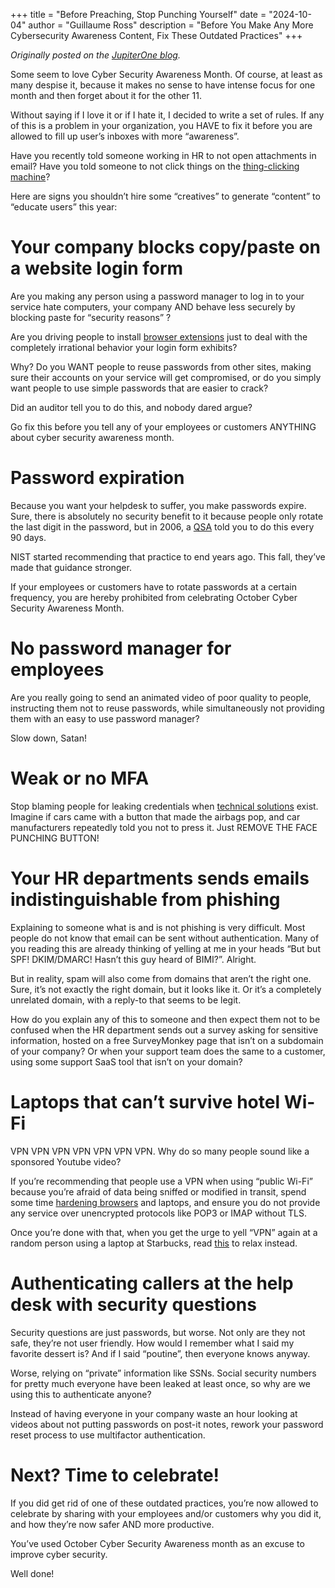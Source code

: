 +++
title = "Before Preaching, Stop Punching Yourself"
date = "2024-10-04"
author = "Guillaume Ross"
description = "Before You Make Any More Cybersecurity Awareness Content, Fix These Outdated Practices"
+++

*Originally posted on the [JupiterOne blog](https://www.jupiterone.com/blog/marketing-wouldnt-let-me-call-this-before-preaching-stop-punching-yourself).*

Some seem to love Cyber Security Awareness Month. Of course, at least as many despise it, because it makes no sense to have intense focus for one month and then forget about it for the other 11. 

Without saying if I love it or if I hate it, I decided to write a set of rules. If any of this is a problem in your organization, you HAVE to fix it before you are allowed to fill up user’s inboxes with more “awareness”.

Have you recently told someone working in HR to not open attachments in email? Have you told someone to not click things on the [thing-clicking machine](https://x.com/swagitda_/status/1503751776134180873)?

Here are signs you shouldn’t hire some “creatives” to generate “content” to “educate users” this year:

# Your company blocks copy/paste on a website login form

Are you making any person using a password manager to log in to your service hate computers, your company AND behave less securely by blocking paste for “security reasons” ? 

Are you driving people to install [browser extensions](https://github.com/jswanner/DontF-WithPaste) just to deal with the completely irrational behavior your login form exhibits?

Why? Do you WANT people to reuse passwords from other sites, making sure their accounts on your service will get compromised, or do you simply want people to use simple passwords that are easier to crack? 

Did an auditor tell you to do this, and nobody dared argue?

Go fix this before you tell any of your employees or customers ANYTHING about cyber security awareness month.

# Password expiration

Because you want your helpdesk to suffer, you make passwords expire. Sure, there is absolutely no security benefit to it because people only rotate the last digit in the password, but in 2006, a [QSA](https://en.wikipedia.org/wiki/Qualified_Security_Assessor) told you to do this every 90 days.

NIST started recommending that practice to end years ago. This fall, they’ve made that guidance stronger.

If your employees or customers have to rotate passwords at a certain frequency, you are hereby prohibited from celebrating October Cyber Security Awareness Month.

# No password manager for employees
Are you really going to send an animated video of poor quality to people, instructing them not to reuse passwords, while simultaneously not providing them with an easy to use password manager? 

Slow down, Satan!

# Weak or no MFA

Stop blaming people for leaking credentials when [technical solutions](https://fidoalliance.org/fido2/) exist. Imagine if cars came with a button that made the airbags pop, and car manufacturers repeatedly told you not to press it. Just REMOVE THE FACE PUNCHING BUTTON!


# Your HR departments sends emails indistinguishable from phishing
Explaining to someone what is and is not phishing is very difficult. Most people do not know that email can be sent without authentication. Many of you reading this are already thinking of yelling at me in your heads “But but SPF! DKIM/DMARC! Hasn’t this guy heard of BIMI?”. Alright.

But in reality, spam will also come from domains that aren’t the right one. Sure, it’s not exactly the right domain, but it looks like it. Or it’s a completely unrelated domain, with a reply-to that seems to be legit.

How do you explain any of this to someone and then expect them not to be confused when the HR department sends out a survey asking for sensitive information, hosted on a free SurveyMonkey page that isn’t on a subdomain of your company? Or when your support team does the same to a customer, using some support SaaS tool that isn’t on your domain?

# Laptops that can’t survive hotel Wi-Fi

VPN VPN VPN VPN VPN VPN VPN. Why do so many people sound like a sponsored Youtube video?

If you’re recommending that people use a VPN when using “public Wi-Fi” because you’re afraid of data being sniffed or modified in transit, spend some time [hardening browsers](https://chromeenterprise.google/policies/#SSLErrorOverrideAllowed) and laptops, and ensure you do not provide any service over unencrypted protocols like POP3 or IMAP without TLS.

Once you’re done with that, when you get the urge to yell “VPN” again at a random person using a laptop at Starbucks, read [this](https://www.cs.umd.edu/~akgul/papers/vpn-ads.pdf) to relax instead.

# Authenticating callers at the help desk with security questions

Security questions are just passwords, but worse. Not only are they not safe, they’re not user friendly. How would I remember what I said my favorite dessert is? And if I said “poutine”, then everyone knows anyway.

Worse, relying on “private” information like SSNs. Social security numbers for pretty much everyone have been leaked at least once, so why are we using this to authenticate anyone?

Instead of having everyone in your company waste an hour looking at videos about not putting passwords on post-it notes, rework your password reset process to use multifactor authentication.

# Next? Time to celebrate!

If you did get rid of one of these outdated practices, you’re now allowed to celebrate by sharing with your employees and/or customers why you did it, and how they’re now safer AND more productive.

You’ve used October Cyber Security Awareness month as an excuse to improve cyber security. 

Well done!